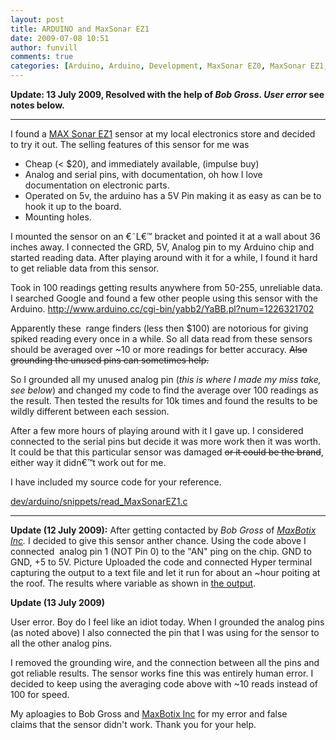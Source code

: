 ```yaml
---
layout: post
title: ARDUINO and MaxSonar EZ1
date: 2009-07-08 10:51
author: funvill
comments: true
categories: [Arduino, Arduino, Development, MaxSonar EZ0, MaxSonar EZ1, robots, sensor, source]
---
```

<strong>Update: 13 July 2009, Resolved with the help of <em>Bob Gross. User error</em> see notes below.</strong>

<hr />I found a <a href="http://www.maxbotix.com/">MAX Sonar EZ1</a> sensor at my local electronics store and decided to try it out. The selling features of this sensor for me was
<ul>
	<li>Cheap (&lt; $20), and immediately available, (impulse buy)</li>
	<li>Analog and serial pins, with documentation, oh how I love documentation on electronic parts.</li>
	<li>Operated on 5v, the arduino has a 5V Pin making it as easy as can be to hook it up to the board.</li>
	<li>Mounting holes.</li>
</ul>
I mounted the sensor on an €˜L€™ bracket and pointed it at a wall about 36 inches away. I connected the GRD, 5V, Analog pin to my Arduino chip and started reading data. After playing around with it for a while, I found it hard to get reliable data from this sensor.

Took in 100 readings getting results anywhere from 50-255, unreliable data. I searched Google and found a few other people using this sensor with the Arduino. <a href="http://www.arduino.cc/cgi-bin/yabb2/YaBB.pl?num=1226321702">http://www.arduino.cc/cgi-bin/yabb2/YaBB.pl?num=1226321702</a>

Apparently these  range finders (less then $100) are notorious for giving spiked reading every once in a while. So all data read from these sensors should be averaged over ~10 or more readings for better accuracy. <span style="text-decoration: line-through;">Also grounding the unused pins can sometimes help.</span>

So I grounded all my unused analog pin (<em>this is where I made my miss take, see below</em>) and changed my code to find the average over 100 readings as the result. Then tested the results for 10k times and found the results to be wildly different between each session.

After a few more hours of playing around with it I gave up. I considered connected to the serial pins but decide it was more work then it was worth. It could be that this particular sensor was damaged <span style="text-decoration: line-through;">or it could be the brand</span>, either way it didn€™t work out for me.

I have included my source code for your reference.

<a href="http://www.abluestar.com/dev/arduino/snippets/read_MaxSonarEZ1.c" target="_blank">dev/arduino/snippets/read_MaxSonarEZ1.c</a>

<hr />
<strong>Update (12 July 2009):</strong>
After getting contacted by <em>Bob Gross</em> of <em><a href="http://www.maxbotix.com/">MaxBotix Inc</a>. </em>I decided to give this sensor anther chance.
Using the code above I connected  analog pin 1 (NOT Pin 0) to the "AN" ping on the chip. GND to GND, +5 to 5V. <a style="text-decoration: none;" href="http://www.abluestar.com/dev/arduino/snippets/IMG_8504.JPG">Picture</a>
Uploaded the code and connected Hyper terminal capturing the output to a text file and let it run for about an ~hour poiting at the roof.
The results where variable as shown in <a href="http://www.abluestar.com/dev/arduino/snippets/ouput.txt">the output</a>.

<strong>Update (13 July 2009)</strong>

User error. Boy do I feel like an idiot today. When I grounded the analog pins (as noted above) I also connected the pin that I was using for the sensor to all the other analog pins.

I removed the grounding wire, and the connection between all the pins and got reliable results. The sensor works fine this was entirely human error. I decided to keep using the averaging code above with ~10 reads instead of 100 for speed.

My aploagies to Bob Gross and <a href="http://www.maxbotix.com/">MaxBotix Inc</a> for my error and false claims that the sensor didn't work.
Thank you for your help.
